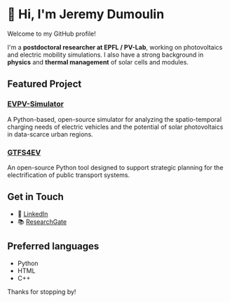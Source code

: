 # 👋 Hi, I'm Jeremy Dumoulin

Welcome to my GitHub profile!  

I'm a **postdoctoral researcher at EPFL / PV-Lab**, working on photovoltaics and electric mobility simulations.
I also have a strong background in **physics** and **thermal management** of solar cells and modules.

## Featured Project

### [EVPV-Simulator](https://github.com/evpv-simulator/evpv)
A Python-based, open-source simulator for analyzing the spatio-temporal charging needs of electric vehicles and the potential of solar photovoltaics in data-scarce urban regions.

### [GTFS4EV](https://github.com/jeremydumoulin/gtfs4ev)
An open-source Python tool designed to support strategic planning for the electrification of public transport systems.

## Get in Touch

- 💼 [LinkedIn](https://www.linkedin.com/in/jeremy-dumoulin/)
- 📚 [ResearchGate](https://www.researchgate.net/profile/Jeremy-Dumoulin)

## Preferred languages

- Python
- HTML
- C++

Thanks for stopping by!
